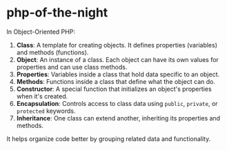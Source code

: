 # php-of-the-night

In Object-Oriented PHP:

1. **Class**: A template for creating objects. It defines properties (variables) and methods (functions).
2. **Object**: An instance of a class. Each object can have its own values for properties and can use class methods.
3. **Properties**: Variables inside a class that hold data specific to an object.
4. **Methods**: Functions inside a class that define what the object can do.
5. **Constructor**: A special function that initializes an object's properties when it's created.
6. **Encapsulation**: Controls access to class data using `public`, `private`, or `protected` keywords.
7. **Inheritance**: One class can extend another, inheriting its properties and methods.

It helps organize code better by grouping related data and functionality.
